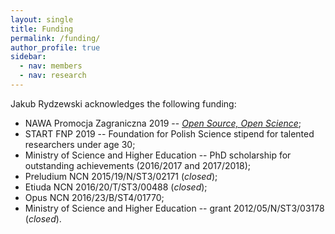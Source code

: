 ```yaml
---
layout: single
title: Funding
permalink: /funding/
author_profile: true
sidebar:
  - nav: members 
  - nav: research
---
```

Jakub Rydzewski acknowledges the following funding:
* NAWA Promocja Zagraniczna 2019 -- [*Open Source, Open Science*](https://open-ncu.github.io);
* START FNP 2019 -- Foundation for Polish Science stipend for talented 
  researchers under age 30;
* Ministry of Science and Higher Education -- PhD scholarship for outstanding 
  achievements (2016/2017 and 2017/2018);
* Preludium NCN 2015/19/N/ST3/02171 (*closed*);
* Etiuda NCN 2016/20/T/ST3/00488 (*closed*);
* Opus NCN 2016/23/B/ST4/01770;
* Ministry of Science and Higher Education -- grant 2012/05/N/ST3/03178
  (*closed*).
